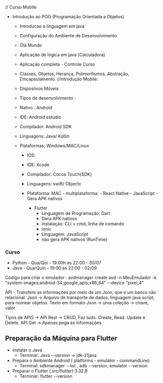 // Curso Mobile
- Introdução ao POO (Programação Orientada a Objetos)
     - Introducao a linguagem em java
     - Configuração do Ambiente de Desenvolvimento
     - Olá Mundo
     - Aplicação de lógica em java (Calculadora)
     - Aplicação completa - Controle Curso
     - Classes, Objetos, Herança, Polimorfismos, Abstração, Emcapsulamento. 
     //introdução Mobile:
     - Disposiivos Móveis
     - Tipos de desenvolvimento : 

     - Nativo : Android 
     - IDE: Android estúdio
     - Compilador: Android SDK
     - Linguagens: Java/ Kotlin
     - Plataformas; Windows/MAC/Linux

        - IOS:
        - IDE: Xcode
        - Compilador: Cocoa Touch(SDK)
        - Linguagens: swift/ Objectc
        - Plataforma: MAC
                       - multiplataforma:
               - React Native
                 - JavaScript
                 - Gera APK nativos

          - Flutter
            - Linguagem de Programação: Dart
            - Gera APK nativos
            - instalação: CLI = cmd, linha de comando
            - ionic
            - Linguagem: JavaScript
            - não gera APK nativos
            (RunTime)
### Curso
 - Python - Qua/Qui - 19:00h às 22:00 - 30/07
 - Java - Qua/Quin - 19:00 às 22:00 - 02/09


Código para criar o emulador : avdmanager create avd -n MeuEmulador -k "system-images;android-34;google_apis;x86_64" --device "pixel_4" 

API - Transfere as informações por meio de um Json, que é um banco não relacional. 
Json -> Arquivo de transporte de dados, linguagem java script, para nomear objetos.
Texto em formato Json -> uma coleção -> chave, valor

 Tipos de APIS ->
 API Rest -> CRUD, Faz tudo. Create, Read. Update e Delete.
 API Get -> Apenas pega as informações  

 ## Preparação da Máquina para Flutter
- Instalar o Java 
    - Terminar: Java --version -> jdk-21java
- Prepara o Ambiente Android ( platforms - emulator - commandLine)
    - Terminal: sdkmanager --list , adb --version, emulator --version 
- Preparar o Flutter ( src/flutter) 3.32.8
  - Terminar: flutter --version
